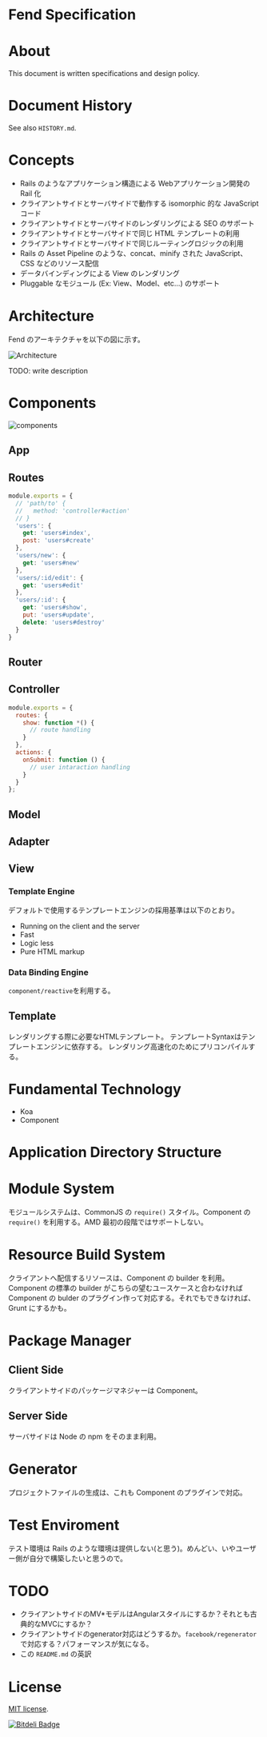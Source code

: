 Fend Specification
==================

# About

This document is written specifications and design policy.


# Document History

See also `HISTORY.md`.


# Concepts

- Rails のようなアプリケーション構造による Webアプリケーション開発の Rail 化
- クライアントサイドとサーバサイドで動作する isomorphic 的な JavaScript コード
- クライアントサイドとサーバサイドのレンダリングによる SEO のサポート
- クライアントサイドとサーバサイドで同じ HTML テンプレートの利用
- クライアントサイドとサーバサイドで同じルーティングロジックの利用
- Rails の Asset Pipeline のような、concat、minify された JavaScript、CSS などのリソース配信
- データバインディングによる View のレンダリング
- Pluggable なモジュール (Ex: View、Model、etc...) のサポート


# Architecture
Fend のアーキテクチャを以下の図に示す。

![Architecture](images/architecture.png) 

TODO: write description


# Components

![components](images/components.png) 

## App

## Routes

```js
module.exports = {
  // 'path/to' {
  //   method: 'controller#action'
  // }
  'users': {
    get: 'users#index',
    post: 'users#create'
  },
  'users/new': {
    get: 'users#new'
  },
  'users/:id/edit': {
    get: 'users#edit'
  },
  'users/:id': {
    get: 'users#show',
    put: 'users#update',
    delete: 'users#destroy'
  }
}
```

## Router

## Controller

```js
module.exports = {
  routes: {
    show: function *() {
      // route handling
    }
  },
  actions: {
    onSubmit: function () {
      // user intaraction handling
    }
  }
};
```

## Model

## Adapter

## View 

### Template Engine
デフォルトで使用するテンプレートエンジンの採用基準は以下のとおり。

- Running on the client and the server
- Fast
- Logic less
- Pure HTML markup

### Data Binding Engine
`component/reactive`を利用する。

## Template
レンダリングする際に必要なHTMLテンプレート。
テンプレートSyntaxはテンプレートエンジンに依存する。
レンダリング高速化のためにプリコンパイルする。


# Fundamental Technology
- Koa
- Component

# Application Directory Structure

# Module System
モジュールシステムは、CommonJS の `require()` スタイル。Component の `require()` を利用する。AMD 最初の段階ではサポートしない。


# Resource Build System
クライアントへ配信するリソースは、Component の builder を利用。Component の標準の builder がこちらの望むユースケースと合わなければ Component の bulder のプラグイン作って対応する。それでもできなければ、Grunt にするかも。


# Package Manager
## Client Side
クライアントサイドのパッケージマネジャーは Component。

## Server Side
サーバサイドは Node の npm をそのまま利用。


# Generator
プロジェクトファイルの生成は、これも Component のプラグインで対応。


# Test Enviroment
テスト環境は Rails のような環境は提供しない(と思う)。めんどい、いやユーザー側が自分で構築したいと思うので。


# TODO
- クライアントサイドのMV\*モデルはAngularスタイルにするか？それとも古典的なMVCにするか？
- クライアントサイドのgenerator対応はどうするか。`facebook/regenerator`で対応する？パフォーマンスが気になる。
- この `README.md` の英訳


# License

[MIT license](http://www.opensource.org/licenses/mit-license.php).


[![Bitdeli Badge](https://d2weczhvl823v0.cloudfront.net/fendjs/spec/trend.png)](https://bitdeli.com/free "Bitdeli Badge")
